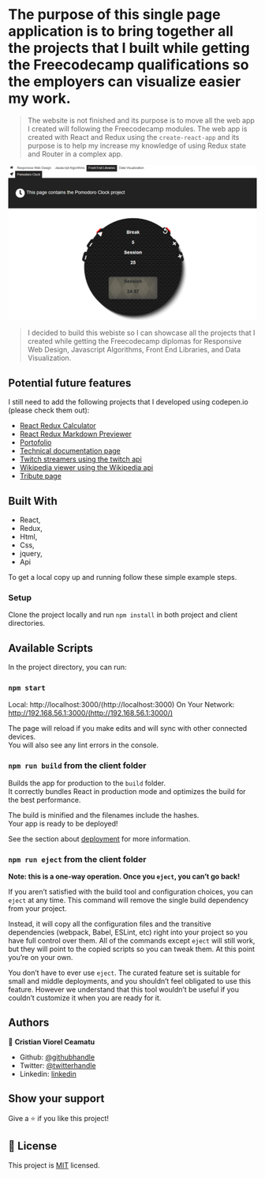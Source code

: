 # The purpose of this single page application is to bring together all the projects that I built while getting the Freecodecamp qualifications so the employers can visualize easier my work.

> The website is not finished and its purpose is to move all the web app I created will following the Freecodecamp modules. The web app is created with React and Redux using the `create-react-app` and its purpose is to help my increase my knowledge of using Redux state and Router in a complex app.

![screenshot](./.github/app-screenshot.png)

> I decided to build this webiste so I can showcase all the projects that I created while getting the Freecodecamp diplomas for Responsive Web Design, Javascript Algorithms, Front End Libraries, and Data Visualization.

## Potential future features

I still need to add the following projects that I developed using codepen.io (please check them out):
  - [React Redux Calculator](https://codepen.io/crisDevMM/full/ZjqKza)
  - [React Redux Markdown Previewer](https://codepen.io/crisDevMM/full/pZJQXR)
  - [Portofolio](https://codepen.io/crisDevMM/full/PaVEXW)
  - [Technical documentation page](https://codepen.io/crisDevMM/full/VdgvXE)
  - [Twitch streamers using the twitch api](https://codepen.io/crisDevMM/full/jaYKXP)
  - [Wikipedia viewer using the Wikipedia api](https://codepen.io/crisDevMM/full/LzRpEW)
  - [Tribute page](https://codepen.io/crisDevMM/full/ayPwab)

## Built With

- React,
- Redux,
- Html,
- Css,
- jquery,
- Api

To get a local copy up and running follow these simple example steps.

### Setup

Clone the project locally and run `npm install` in both project and client directories.

## Available Scripts

In the project directory, you can run:

### `npm start`

Local:            http://localhost:3000/(http://localhost:3000)
On Your Network:  http://192.168.56.1:3000/(http://192.168.56.1:3000/)

The page will reload if you make edits and will sync with other connected devices.<br />
You will also see any lint errors in the console.

### `npm run build` from the client folder

Builds the app for production to the `build` folder.<br />
It correctly bundles React in production mode and optimizes the build for the best performance.

The build is minified and the filenames include the hashes.<br />
Your app is ready to be deployed!

See the section about [deployment](https://facebook.github.io/create-react-app/docs/deployment) for more information.

### `npm run eject` from the client folder

**Note: this is a one-way operation. Once you `eject`, you can’t go back!**

If you aren’t satisfied with the build tool and configuration choices, you can `eject` at any time. This command will remove the single build dependency from your project.

Instead, it will copy all the configuration files and the transitive dependencies (webpack, Babel, ESLint, etc) right into your project so you have full control over them. All of the commands except `eject` will still work, but they will point to the copied scripts so you can tweak them. At this point you’re on your own.

You don’t have to ever use `eject`. The curated feature set is suitable for small and middle deployments, and you shouldn’t feel obligated to use this feature. However we understand that this tool wouldn’t be useful if you couldn’t customize it when you are ready for it.


## Authors

👤 **Cristian Viorel Ceamatu**

- Github: [@githubhandle](https://github.com/cristianCeamatu)
- Twitter: [@twitterhandle](https://twitter.com/CeamatuV)
- Linkedin: [linkedin](https://www.linkedin.com/in/ceamatu-cristian-viorel-7a5469136/)


## Show your support

Give a ⭐️ if you like this project!


## 📝 License

This project is [MIT](lic.url) licensed.
